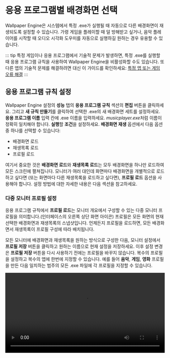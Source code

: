 # 응용 프로그램별 배경화면 선택

Wallpaper Engine은 시스템에서 특정 .exe가 실행될 때 자동으로 다른 배경화면이 재생되도록 설정할 수 있습니다. 가령 게임을 플레이할 때 덜 방해받고 싶거나, 음악 플레이어를 시작할 때 오디오 시각화 도우미를 자동으로 실행하길 원하는 경우 유용할 수 있습니다.

::: tip
특정 게임이나 응용 프로그램에서 기술적 문제가 발생하면, 특정 .exe를 실행할 때 응용 프로그램 규칙을 사용하여 Wallpaper Engine을 비활성화할 수도 있습니다. 또 다른 앱의 기술적 문제를 해결하려면 대신 이 가이드를 확인하세요: [특정 앱 또는 게임 오류 해결](/functionality/applicationrules.html)
:::

## 응용 프로그램 규칙 설정

Wallpaper Engine 설정의 **성능** 탭의 **응용 프로그램 규칙** 섹션의 **편집** 버튼을 클릭하세요. 그리고 **새 규칙 만들기**를 클릭하여 선택한 .exe의 새 배경화면 세트를 설정하세요. **응용 프로그램 이름** 입력 칸에 .exe 이름을 입력하세요. *musicplayer.exe*처럼 이름이 정확히 일치해야 합니다. **실행**할 **조건**을 설정하세요. **배경화면 재생** 옵션에서 다음 옵션 중 하나를 선택할 수 있습니다:

* 배경화면 로드
* 재생목록 로드
* 프로필 로드

여기서 중요한 것은 **배경화면 로드**와 **재생목록 로드**는 모두 배경화면을 하나만 로드하여 모든 스크린에 펼쳐집니다. 모니터가 여러 대인데 화면마다 배경화면을 개별적으로 로드하고 싶다면 (또는 화면마다 다른 재생목록을 로드하고 싶다면), **프로필 로드** 옵션을 사용해야 합니다. 설정 방법에 대한 자세한 내용은 다음 섹션을 참고하세요.

### 다중 모니터 프로필 설정

응용 프로그램 규칙에서 **프로필 로드**는 모니터 개요에서 구성할 수 있는 다중 모니터 프로필을 의미합니다.(인터페이스의 오른쪽 상단 화면 아이콘) 프로필은 모든 화면의 현재 선택한 배경화면과 재생목록의 스냅샷입니다. 언제든지 프로필을 로드하면, 모든 배경화면서 재생목록이 프로필 구성에 따라 배치됩니다.

모든 모니터에 배경화면과 재생목록을 원하는 방식으로 구성한 다음, 모니터 설정에서 **프로필 저장** 버튼을 클릭하고 원하는 이름으로 현재 설정을 저장하세요. 이후 설정 변경은 **프로필 저장** 버튼을 다시 사용하기 전에는 프로필을 바꾸지 않습니다. 복수의 프로필을 설정하고 복수의 앱에 한번에 지정할 수 있습니다. 예를 들어 **음악**, **게임**, **영화** 프로필을 만든 다음 일치하는 범주의 모든 .exe 파일에 각 프로필을 지정할 수 있습니다.

<video width="100%" controls autplay loop>
  <source src="/videos/apprules.mp4" type="video/mp4">
  브라우저가 비디오 태그를 지원하지 않습니다.
</video>
